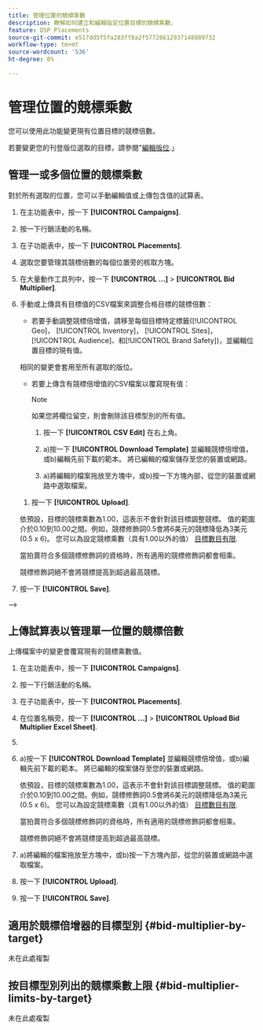```yaml
---
title: 管理位置的競標乘數
description: 瞭解如何建立和編輯指定位置目標的競標乘數。
feature: DSP Placements
source-git-commit: e517dd5f5fa283ff8a2f57728612937148889732
workflow-type: tm+mt
source-wordcount: '536'
ht-degree: 0%

---
```


# 管理位置的競標乘數


<!--

See if any of these procedures are implemented; may need to be edited and/or re-worded based on functionality/UI

-->

您可以使用此功能變更現有位置目標的競標倍數。

若要變更您的刊登版位選取的目標，請參閱&quot;[編輯版位](/help/dsp/campaign-management/placements/placement-edit.md).」

## 管理一或多個位置的競標乘數

對於所有選取的位置，您可以手動編輯值或上傳包含值的試算表。

1. 在主功能表中，按一下 **[!UICONTROL Campaigns]**.

1. 按一下行銷活動的名稱。

1. 在子功能表中，按一下 **[!UICONTROL Placements]**.

1. 選取您要管理其競標倍數的每個位置旁的核取方塊。

1. 在大量動作工具列中，按一下 **[!UICONTROL ...]** > **[!UICONTROL Bid Multiplier]**.

1. 手動或上傳具有目標值的CSV檔案來調整合格目標的競標倍數：

   * 若要手動調整競標倍增值，請移至每個目標特定標籤([!UICONTROL Geo]， [!UICONTROL Inventory]， [!UICONTROL Sites]， [!UICONTROL Audience]、和[!UICONTROL Brand Safety])，並編輯位置目標的現有值。

   相同的變更會套用至所有選取的版位。

   * 若要上傳含有競標倍增值的CSV檔案以覆寫現有值：

     >[!NOTE]
     >
     >如果您將欄位留空，則會刪除該目標型別的所有值。<!-- Verify and re-word if needed. I'm not sure if you'll be able to have multiple data rows (one per placement) or if there only one data row is applicable for all. -->

      1. 按一下 **[!UICONTROL CSV Edit]** 在右上角。

      1. a)按一下 **[!UICONTROL Download Template]** 並編輯競標倍增值，或b)編輯先前下載的範本。 將已編輯的檔案儲存至您的裝置或網路。

      1. a)將編輯的檔案拖放至方塊中，或b)按一下方塊內部，從您的裝置或網路中選取檔案。

   1. 按一下 **[!UICONTROL Upload]**.

   依預設，目標的競標乘數為1.00，這表示不會針對該目標調整競標。 值的範圍介於0.10到10.00之間。例如，競標修飾詞0.5會將6美元的競標降低為3美元(0.5 x 6)。 您可以為設定競標乘數（具有1.00以外的值） [目標數目有限](#bid-multiplier-limits-by-target).

   當拍賣符合多個競標修飾詞的資格時，所有適用的競標修飾詞都會相乘。

   競標修飾詞絕不會將競標提高到超過最高競標。

1. 按一下 **[!UICONTROL Save]**.

-->

## 上傳試算表以管理單一位置的競標倍數<!-- Is this still going to exist independently, or will you just do this via the "Bid Multiplier" option in the main context menu for placements? If both options, then reword headings for distinction -->

上傳檔案中的變更會覆寫現有的競標乘數值。<!-- what if you delete a row? -->

1. 在主功能表中，按一下 **[!UICONTROL Campaigns]**.

1. 按一下行銷活動的名稱。

1. 在子功能表中，按一下 **[!UICONTROL Placements]**.

1. 在位置名稱旁，按一下  **[!UICONTROL ...]** > **[!UICONTROL Upload Bid Multiplier Excel Sheet]**.

1. 
   <!-- Verify the rest of these steps. -->

1. a)按一下 **[!UICONTROL Download Template]** 並編輯競標倍增值，或b)編輯先前下載的範本。 將已編輯的檔案儲存至您的裝置或網路。

   依預設，目標的競標乘數為1.00，這表示不會針對該目標調整競標。 值的範圍介於0.10到10.00之間。例如，競標修飾詞0.5會將6美元的競標降低為3美元(0.5 x 6)。 您可以為設定競標乘數（具有1.00以外的值） [目標數目有限](#bid-multiplier-limits-by-target).

   當拍賣符合多個競標修飾詞的資格時，所有適用的競標修飾詞都會相乘。

   競標修飾詞絕不會將競標提高到超過最高競標。

1. a)將編輯的檔案拖放至方塊中，或b)按一下方塊內部，從您的裝置或網路中選取檔案。

1. 按一下 **[!UICONTROL Upload]**.

1. 按一下 **[!UICONTROL Save]**.

## 適用於競標倍增器的目標型別 {#bid-multiplier-by-target}

未在此處複製

## 按目標型別列出的競標乘數上限 {#bid-multiplier-limits-by-target}

未在此處複製

<!--

>[!MORELIKETHIS]
>
>* [About Placement Management](placement-about.md)
>* [Edit Placements](placement-edit.md)
>* [View the Change Log for a Placement](placement-change-log.md)
>* [Placement Settings](placement-settings.md)
 -->
